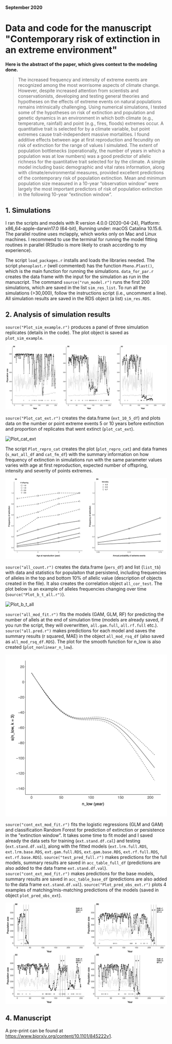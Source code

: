 <strong>September 2020</strong>

# Data and code for the manuscript "Contemporary risk of extinction in an extreme environment"


<strong>Here is the abstract of the paper, which gives context to the modeling done.</strong>

> The increased frequency and intensity of extreme events are recognized among the most worrisome aspects of climate change. However, despite increased attention from scientists and conservationists, developing and testing general theories and hypotheses on the effects of extreme events on natural populations remains intrinsically challenging.
Using numerical simulations, I tested some of the hypotheses on risk of extinction and population and genetic dynamics in an environment in which both climate (e.g., temperature, rainfall) and point (e.g., fires, floods) extremes occur. A quantitative trait is selected for by a climate variable, but point extremes cause trait-independent massive mortalities.
I found additive effects between age at first reproduction and fecundity on risk of extinction for the range of values I simulated. The extent of population bottlenecks (operationally, the number of years in which a population was at low numbers) was a good predictor of allelic richness for the quantitative trait selected for by the climate. A simple model including basic demographic and vital rates information, along with climate/environmental measures, provided excellent predictions of the contemporary risk of population extinction. Mean and minimum population size measured in a 10-year “observation window” were largely the most important predictors of risk of population extinction in the following 10-year “extinction window”.



## 1. Simulations

I ran the scripts and models with R version 4.0.0 (2020-04-24), Platform: x86_64-apple-darwin17.0 (64-bit), Running under: macOS Catalina 10.15.6. The parallel routine uses mclapply, which works only on Mac and Linux machines. I recommend to use the terminal for running the model fitting routines in parallel (RStudio is more likely to crash according to my experience).

The script `load_packages.r` installs and loads the libraries needed. The script `phenoplast.r` (well commented) has the function `Pheno.Plast()`, which is the main function for running the simulations. `data_for_par.r` creates the data frame with the input for the simulation as run in the manuscript. The command `source("run_model.r")` runs the first 200 simulations, which are saved in the list `sim_res_list`. To run all the simulations (>30,000), follow the instructions script (i.e., uncomment a line). All simulation results are saved in the RDS object (a list) `sim_res.RDS`.


## 2. Analysis of simulation results    

`source("Plot_sim_example.r")` produces a panel of three simulation replicates (details in the code). The plot object is saved as `plot_sim_example`.

![Plot_sim_example](https://github.com/simonevincenzi/Contemporary_Extinction/blob/master/Plots/Plot_sim_example.png)

`source("Plot_cat_ext.r")` creates the data.frame (`ext_10_5_df`) and plots data on the number or point extreme events 5 or 10 years before extinction and proportion of replicates that went extinct (`plot_cat_ext`).

![Plot_cat_ext](https://github.com/simonevincenzi/Contemporary_Extinction/blob/master/Plots/Plot_cat_ext.png)

The script `Plot_repro_cat` creates the plot (`plot_repro_cat`) and data frames (`s_mat_all_df` and `cat_fm_df`) with the summary information on how frequency of extinction in simulations run with the same parameter values varies with age at first reproduction, expected number of offspring, intensity and severity of points extremes.  

![Plot_repro_cat](https://github.com/simonevincenzi/Contemporary_Extinction/blob/master/Plots/Plot_repro_cat.png)

`source("all_count.r")` creates the data.frame (`pers_df`) and list (`list_tb`) with data and statistics for populaiton that persistend, including frequencies of alleles in the top and bottom 10% of allelic value (description of objects created in the file). It also creates the correlation object `all_cor_test`. The plot below is an example of alleles frequencies changing over time (`source("Plot_b_t_all.r")`).  

![Plot_b_t_all](https://github.com/simonevincenzi/Contemporary_Extinction/blob/master/Plots/Plot_b_t_all.jpg)


`source("all_mod_fit.r")` fits the models (GAM, GLM, RF) for predicting the number of allels at the end of simulation time (models are already saved, if you run the script, they will overwritten, `all.gam.full`, `all.rf.full` etc.). `source("all.pred.r")` makes predictions for each model and saves the summary results (r squared, MAE) in the object `all_mod_rsq_df` (also saved as `all_mod_rsq_df.RDS`). The plot for the smooth function for n_low is also created (`plot_nonlinear_n_low`).  

![Plot_nonlinear_n_low](https://github.com/simonevincenzi/Contemporary_Extinction/blob/master/Plots/Plot_nonlinear_n_low.png)

`source("cont_ext_mod_fit.r")` fits the logistic regressions (GLM and GAM) and classification Random Forest for prediction of extinction or persistence in the "extinction window". It takes some time to fit model and I saved already the data sets for training (`ext.stand.df.cal`) and testing (`ext.stand.df.val`), along with the fitted models (`ext.lrm.full.RDS`, `ext.lrm.base.RDS`, `ext.gam.full.RDS`, `ext.gam.base.RDS`, `ext.rf.full.RDS`, `ext.rf.base.RDS`). `source("test_pred_full.r")` makes predictions for the full models, summary results are saved in `acc_table_full_df` (predictions are also added to the data frame `ext.stand.df.val`). `source("cont_ext_mod_fit.r")` makes predictions for the base models, summary results are saved in `acc_table_base_df` (predictions are also added to the data frame `ext.stand.df.val`). `source("Plot_pred_obs_ext.r")` plots 4 examples of matching/mis-matching predictions of the models (saved in object `plot_pred_obs_ext`).

![Plot_pred_obs_ext](https://github.com/simonevincenzi/Contemporary_Extinction/blob/master/Plots/Plot_pred_obs_ext.png)

## 4. Manuscript

A pre-print can be found at https://www.biorxiv.org/content/10.1101/845222v1.
